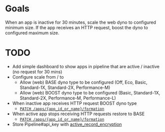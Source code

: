 # Goals

When an app is inactive for 30 minutes, scale the web dyno to configured minimum size.
If the app receives an HTTP request, boost the dyno to configured maximum size.

# TODO

- Add simple dashboard to show apps in pipeline that are active / inactive (no request for 30 mins)
- Configure scale from / to
  - Allow (web) BASE dyno type to be configured (Off, Eco, Basic, Standard-1X, Standard-2X, Performance-M)
  - Allow (web) BOOST dyno type to be configured (Basic, Standard-1X, Standard-2X, Performance-M, Performance-L)
- When inactive app receives HTTP request BOOST dyno type
  - [`PATCH /apps/{app_id_or_name}/formation`](https://devcenter.heroku.com/articles/platform-api-reference#formation-batch-update)
- When active app stops receiving HTTP requests restore to BASE
  - [`PATCH /apps/{app_id_or_name}/formation`](https://devcenter.heroku.com/articles/platform-api-reference#formation-batch-update)
- Store Pipeline#api_key with [active_record_encryption](https://guides.rubyonrails.org/active_record_encryption.html)
